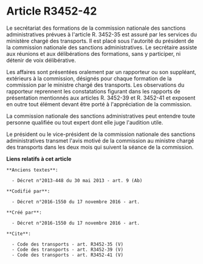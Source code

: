 # Article R3452-42

Le secrétariat des formations de la commission nationale des sanctions administratives prévues à l'article R. 3452-35 est
assuré par les services du ministère chargé des transports. Il est placé sous l'autorité du président de la commission
nationale des sanctions administratives. Le secrétaire assiste aux réunions et aux délibérations des formations, sans y
participer, ni détenir de voix délibérative. 

Les affaires sont présentées oralement par un rapporteur ou son suppléant, extérieurs à la commission, désignés pour chaque
formation de la commission par le ministre chargé des transports. Les observations du rapporteur reprennent les constatations
figurant dans les rapports de présentation mentionnés aux articles R. 3452-39 et R. 3452-41 et exposent en outre tout élément
devant être porté à l'appréciation de la commission. 

La commission nationale des sanctions administratives peut entendre toute personne qualifiée ou tout expert dont elle juge
l'audition utile. 

Le président ou le vice-président de la commission nationale des sanctions administratives transmet l'avis motivé de la
commission au ministre chargé des transports dans les deux mois qui suivent la séance de la commission.

**Liens relatifs à cet article**

	**Anciens textes**:

	  - Décret n°2013-448 du 30 mai 2013 - art. 9 (Ab)

	**Codifié par**:

	  - Décret n°2016-1550 du 17 novembre 2016 - art.

	**Créé par**:

	  - Décret n°2016-1550 du 17 novembre 2016 - art.

	**Cite**:

	  - Code des transports - art. R3452-35 (V)
	  - Code des transports - art. R3452-39 (V)
	  - Code des transports - art. R3452-41 (V)
